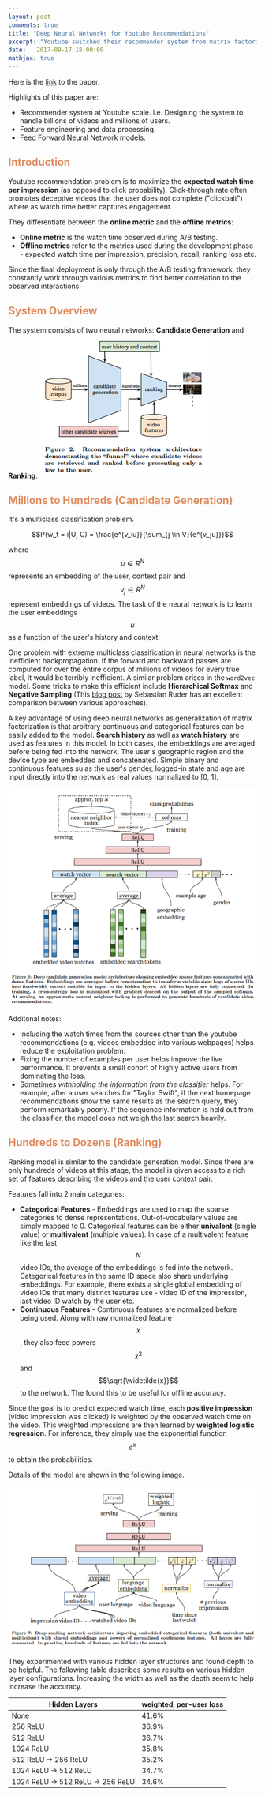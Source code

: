 ```yaml
---
layout: post
comments: true
title: "Deep Neural Networks for Youtube Recommendations"
excerpt: "Youtube switched their recommender system from matrix factorization to neural networks few years ago. This paper describes the neural network models as well as the overall system around it, including the data processing and deployment aspects."
date:   2017-09-17 18:00:00
mathjax: true
---
```

Here is the [link](https://pdfs.semanticscholar.org/bcdb/4da4a05f0e7bc17d1600f3a91a338cd7ffd3.pdf) to the paper.

Highlights of this paper are:
* Recommender system at Youtube scale. i.e. Designing the system to handle billions of videos and millions of users.
* Feature engineering and data processing.
* Feed Forward Neural Network models.

## <span style="color:#e08d60">Introduction</span>
Youtube recommendation problem is to maximize the **expected watch time per impression** (as opposed to click probability). Click-through rate often promotes deceptive videos that the user does not complete ("clickbait") where as watch time better captures engagement.

They differentiate between the **online metric** and the **offline metrics**:
* **Online metric** is the watch time observed during A/B testing.
* **Offline metrics** refer to the metrics used during the development phase - expected watch time per impression, precision, recall, ranking loss etc.

Since the final deployment is only through the A/B testing framework, they constantly work through various metrics to find better correlation to the observed interactions.

## <span style="color:#e08d60">System Overview</span>
The system consists of two neural networks: **Candidate Generation** and **Ranking**.
<img src="/assets/youtube-recommendations/system-overview.png">

## <span style="color:#e08d60">Millions to Hundreds (Candidate Generation)</span>
It's a multiclass classification problem.

$$P(w_t = i|U, C) = \frac{e^{v_iu}}{\sum_{j \in V}{e^{v_ju}}}$$

where $$u \in R^N$$ represents an embedding of the user, context pair and $$v_j \in R^N$$ represent embeddings of videos. The task of the neural network is to learn the user embeddings $$u$$ as a function of the user's history and context.

One problem with extreme multiclass classification in neural networks is the inefficient backpropagation. If the forward and backward passes are computed for over the entire corpus of millions of videos for every true label, it would be terribly inefficient. A similar problem arises in the `word2vec` model. Some tricks to make this efficient include **Hierarchical Softmax** and **Negative Sampling** (This [blog post](http://ruder.io/word-embeddings-softmax/index.html#whichapproachtochoose) by Sebastian Ruder has an excellent comparison between various approaches).

A key advantage of using deep neural networks as generalization of matrix factorization is that arbitrary continuous and categorical features can be easily added to the model. **Search history** as well as **watch history** are used as features in this model. In both cases, the embeddings are averaged before being fed into the network. The user's geographic region and the device type are embedded and concatenated. Simple binary and continuous features su as the user's gender, logged-in state and age are input directly into the network as real values normalized to [0, 1].

<img src="/assets/youtube-recommendations/candicate-generation-model.png">

Additonal notes:
* Including the watch times from the sources other than the youtube recommendations (e.g. videos embedded into various webpages) helps reduce the exploitation problem.
* Fixing the number of examples per user helps improve the live performance. It prevents a small cohort of highly active users from dominating the loss.
* Sometimes *withholding the information from the classifier* helps. For example, after a user searches for "Taylor Swift", if the next homepage recommendations show the same results as the search query, they perform remarkably poorly. If the sequence information is held out from the classifier, the model does not weigh the last search heavily.

## <span style="color:#e08d60">Hundreds to Dozens (Ranking)</span>

Ranking model is similar to the candidate generation model. Since there are only hundreds of videos at this stage, the model is given access to a rich set of features describing the videos and the user context pair.

Features fall into 2 main categories:
* **Categorical Features** - Embeddings are used to map the sparse categories to dense representations. Out-of-vocabulary values are simply mapped to 0. Categorical features can be either **univalent** (single value) or **multivalent** (multiple values). In case of a multivalent feature like the last $$N$$ video IDs, the average of the embeddings is fed into the network. Categorical features in the same ID space also share underlying embeddings. For example, there exists a single global embedding of video IDs that many distinct features use - video ID of the impression, last video ID watch by the user etc.
* **Continuous Features** - Continuous features are normalized before being used. Along with raw normalized feature $$\widetilde{x}$$, they also feed powers $$\widetilde{x}^2$$ and $$\sqrt{\widetilde{x}}$$ to the network. The found this to be useful for offline accuracy.

Since the goal is to predict expected watch time, each **positive impression** (video impression was clicked) is weighted by the observed watch time on the video. This weighted impressions are then learned by **weighted logistic regression**. For inference, they simply use the exponential function $$e^x$$ to obtain the probabilities.

Details of the model are shown in the following image.

<img src="/assets/youtube-recommendations/ranking-model.png">

They experimented with various hidden layer structures and found depth to be helpful. The following table describes some results on various hidden layer configurations. Increasing the width as well as the depth seem to help increase the accuracy.

| Hidden Layers                     | weighted, per-user loss |
| --------------------------------- | ----------------------- |
| None                              | 41.6%                   |
| 256 ReLU                          | 36.9%                   |
| 512 ReLU                          | 36.7%                   |
| 1024 ReLU                         | 35.8%                   |
| 512 ReLU -> 256 ReLU              | 35.2%                   |
| 1024 ReLU -> 512 ReLU             | 34.7%                   |
| 1024 ReLU -> 512 ReLU -> 256 ReLU | 34.6%                   |